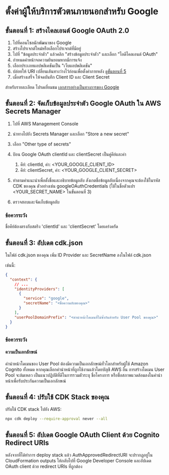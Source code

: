 # ตั้งค่าผู้ให้บริการตัวตนภายนอกสำหรับ Google

## ขั้นตอนที่ 1: สร้างไคลเอนต์ Google OAuth 2.0

1. ไปที่คอนโซลนักพัฒนาของ Google
2. สร้างโปรเจกต์ใหม่หรือเลือกโปรเจกต์ที่มีอยู่
3. ไปที่ "ข้อมูลประจำตัว" แล้วคลิก "สร้างข้อมูลประจำตัว" และเลือก "ไอดีไคลเอนต์ OAuth"
4. กำหนดค่าหน้าจอความยินยอมหากมีการแจ้ง
5. เลือกประเภทแอปพลิเคชันเป็น "เว็บแอปพลิเคชัน"
6. ปล่อยให้ URI เปลี่ยนเส้นทางว่างไว้ก่อนเพื่อตั้งค่าภายหลัง [ดูขั้นตอนที่ 5](#step-5-update-google-oauth-client-with-cognito-redirect-uris)
7. เมื่อสร้างเสร็จ ให้จดบันทึก Client ID และ Client Secret

สำหรับรายละเอียด โปรดเยี่ยมชม [เอกสารอย่างเป็นทางการของ Google](https://support.google.com/cloud/answer/6158849?hl=en)

## ขั้นตอนที่ 2: จัดเก็บข้อมูลประจำตัว Google OAuth ใน AWS Secrets Manager

1. ไปที่ AWS Management Console
2. นำทางไปยัง Secrets Manager และเลือก "Store a new secret"
3. เลือก "Other type of secrets"
4. ป้อน Google OAuth clientId และ clientSecret เป็นคู่คีย์และค่า

   1. คีย์: clientId, ค่า: <YOUR_GOOGLE_CLIENT_ID>
   2. คีย์: clientSecret, ค่า: <YOUR_GOOGLE_CLIENT_SECRET>

5. ทำตามคำแนะนำเพื่อตั้งชื่อและอธิบายข้อมูลลับ สังเกตชื่อข้อมูลลับเนื่องจากคุณจะต้องใช้ในรหัส CDK ของคุณ ตัวอย่างเช่น googleOAuthCredentials (ใช้ในชื่อตัวแปร <YOUR_SECRET_NAME> ในขั้นตอนที่ 3)
6. ตรวจสอบและจัดเก็บข้อมูลลับ

### ข้อควรระวัง

ชื่อคีย์ต้องตรงกับสตริง 'clientId' และ 'clientSecret' โดยเคร่งครัด

## ขั้นตอนที่ 3: อัปเดต cdk.json

ในไฟล์ cdk.json ของคุณ เพิ่ม ID Provider และ SecretName ลงในไฟล์ cdk.json

เช่นนี้:

```json
{
  "context": {
    // ...
    "identityProviders": [
      {
        "service": "google",
        "secretName": "<ชื่อความลับของคุณ>"
      }
    ],
    "userPoolDomainPrefix": "<คำนำหน้าโดเมนที่ไม่ซ้ำกันสำหรับ User Pool ของคุณ>"
  }
}
```

### ข้อควรระวัง

#### ความเป็นเอกลักษณ์

คำนำหน้าโดเมนของ User Pool ต้องมีความเป็นเอกลักษณ์ทั่วโลกสำหรับผู้ใช้ Amazon Cognito ทั้งหมด หากคุณเลือกคำนำหน้าที่ถูกใช้งานแล้วโดยบัญชี AWS อื่น การสร้างโดเมน User Pool จะล้มเหลว เป็นแนวปฏิบัติที่ดีในการรวมตัวระบุ ชื่อโครงการ หรือชื่อสภาพแวดล้อมลงในคำนำหน้าเพื่อรับประกันความเป็นเอกลักษณ์

## ขั้นตอนที่ 4: ปรับใช้ CDK Stack ของคุณ

ปรับใช้ CDK stack ไปยัง AWS:

```sh
npx cdk deploy --require-approval never --all
```

## ขั้นตอนที่ 5: อัปเดต Google OAuth Client ด้วย Cognito Redirect URIs

หลังจากที่ได้ทำการ deploy stack แล้ว AuthApprovedRedirectURI จะปรากฏอยู่ใน CloudFormation outputs ให้กลับไปที่ Google Developer Console และอัปเดต OAuth client ด้วย redirect URIs ที่ถูกต้อง